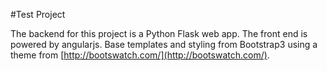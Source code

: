 #Test Project

The backend for this project is a Python Flask web app. The front end is powered
by angularjs. Base templates and styling from Bootstrap3 using a theme from
[http://bootswatch.com/](http://bootswatch.com/).
